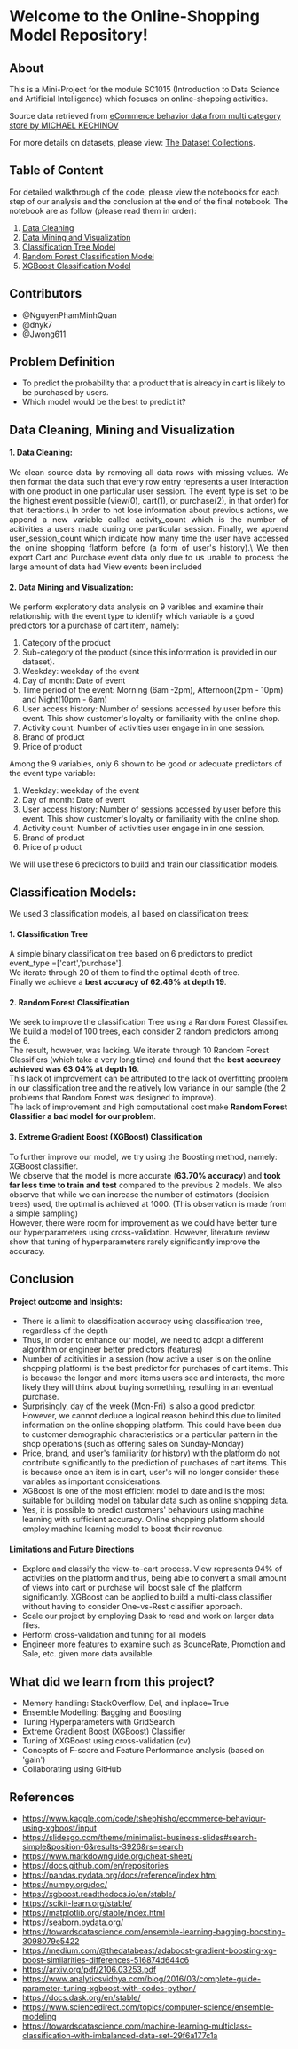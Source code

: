 # Welcome to the Online-Shopping Model Repository!

## About

This is a Mini-Project for the module SC1015 (Introduction to Data Science and Artificial Intelligence) which focuses on online-shopping activities.

Source data retrieved from [eCommerce behavior data from multi category store by MICHAEL KECHINOV](https://www.kaggle.com/datasets/mkechinov/ecommerce-behavior-data-from-multi-category-store)

For more details on datasets, please view: [The Dataset Collections](https://github.com/NguyenPhamMinhQuan/SC1015_Online-Shopping_Model/blob/main/Dataset.md). 


## Table of Content

For detailed walkthrough of the code, please view the notebooks for each step of our analysis and the conclusion at the end of the final notebook. The notebook are as follow (please read them in order):
1. [Data Cleaning](https://github.com/NguyenPhamMinhQuan/SC1015_Online-Shopping_Model/blob/main/Data_Cleaning.ipynb)
2. [Data Mining and Visualization](https://github.com/NguyenPhamMinhQuan/SC1015_Online-Shopping_Model/blob/main/DataMining_and_Visualization.ipynb)
3. [Classification Tree Model](https://github.com/NguyenPhamMinhQuan/SC1015_Online-Shopping_Model/blob/main/ClassificationTree.ipynb)
4. [Random Forest Classification Model](https://github.com/NguyenPhamMinhQuan/SC1015_Online-Shopping_Model/blob/main/RandomForest.ipynb)
5. [XGBoost Classification Model](https://github.com/NguyenPhamMinhQuan/SC1015_Online-Shopping_Model/blob/main/XGBoost.ipynb)

  
## Contributors

- @NguyenPhamMinhQuan
- @dnyk7
- @Jwong611


## Problem Definition

- To predict the probability that a product that is already in cart is likely to be purchased by users.
- Which model would be the best to predict it?


## Data Cleaning, Mining and Visualization
#### 1. Data Cleaning:
<div align="justify">We clean source data by removing all data rows with missing values. We then format the data such that every row entry represents a user interaction with one product in one particular user session. The event type is set to be the highest event possible (view(0), cart(1), or purchase(2), in that order) for that iteractions.\
In order to not lose information about previous actions, we append a new variable called activity_count which is the number of acitivities a users made during one particular session. Finally, we append user_session_count which indicate how many time the user have accessed the online shopping flatform before (a form of user's history).\
We then export Cart and Purchase event data only due to us unable to process the large amount of data had View events been included</div>

#### 2. Data Mining and Visualization:
We perform exploratory data analysis on 9 varibles and examine their relationship with the event type to identify which variable is a good predictors for a purchase of cart item, namely:

1. Category of the product
2. Sub-category of the product (since this information is provided in our dataset).
3. Weekday: weekday of the event
4. Day of month: Date of event
5. Time period of the event: Morning (6am -2pm), Afternoon(2pm - 10pm) and Night(10pm - 6am)
6. User access history: Number of sessions accessed by user before this event. This show customer's loyalty or familiarity with the online shop.
7. Activity count: Number of activities user engage in in one session.
8. Brand of product
9. Price of product

Among the 9 variables, only 6 shown to be good or adequate predictors of the event type variable:

1. Weekday: weekday of the event
2. Day of month: Date of event
3. User access history: Number of sessions accessed by user before this event. This show customer's loyalty or familiarity with the online shop.
4. Activity count: Number of activities user engage in in one session.
5. Brand of product
6. Price of product

We will use these 6 predictors to build and train our classification models.

## Classification Models:
We used 3 classification models, all based on classification trees:

#### 1. Classification Tree
A simple binary classification tree based on 6 predictors to predict event_type =['cart','purchase'].\
We iterate through 20 of them to find the optimal depth of tree.\
Finally we achieve a **best accuracy of 62.46% at depth 19**.

#### 2. Random Forest Classification
We seek to improve the classification Tree using a Random Forest Classifier. We build a model of 100 trees, each consider 2 random predictors among the 6.\
The result, however, was lacking. We iterate through 10 Random Forest Classifiers (which take a very long time) and found that the **best accuracy achieved was 63.04% at depth 16**.\
This lack of improvement can be attributed to the lack of overfitting problem in our classification tree and the relatively low variance in our sample (the 2 problems that Random Forest was designed to improve).\
The lack of improvement and high computational cost make **Random Forest Classifier a bad model for our problem**.

#### 3. Extreme Gradient Boost (XGBoost) Classification
To further improve our model, we try using the Boosting method, namely: XGBoost classifier.\
We observe that the model is more accurate (**63.70% accuracy**) and **took far less time to train and test** compared to the previous 2 models. We also observe that while we can increase the number of estimators (decision trees) used, the optimal is achieved at 1000. (This observation is made from a simple sampling)\
However, there were room for improvement as we could have better tune our hyperparameters using cross-validation. However, literature review show that tuning of hyperparameters rarely significantly improve the accuracy.

## Conclusion
#### Project outcome and Insights:
- There is a limit to classification accuracy using classification tree, regardless of the depth
- Thus, in order to enhance our model, we need to adopt a different algorithm or engineer better predictors (features)
- Number of acitivities in a session (how active a user is on the online shopping platform) is the best predictor for purchases of cart items. This is because the longer and more items users see and interacts, the more likely they will think about buying something, resulting in an eventual purchase.
- Surprisingly, day of the week (Mon-Fri) is also a good predictor. However, we cannot deduce a logical reason behind this due to limited information on the online shopping platform. This could have been due to customer demographic characteristics or a particular pattern in the shop operations (such as offering sales on Sunday-Monday)
- Price, brand, and user's familiarity (or history) with the platform do not contribute significantly to the prediction of purchases of cart items. This is because once an item is in cart, user's will no longer consider these variables as important considerations.
- XGBoost is one of the most efficient model to date and is the most suitable for building model on tabular data such as online shopping data.
- Yes, it is possible to predict customers' behaviours using machine learning with sufficient accuracy. Online shopping platform should employ machine learning model to boost their revenue.

#### Limitations and Future Directions
- Explore and classify the view-to-cart process. View represents 94% of activities on the platform and thus, being able to convert a small amount of views into cart or purchase will boost sale of the platform significantly. XGBoost can be applied to build a multi-class classifier without having to consider One-vs-Rest classifier approach.
- Scale our project by employing Dask to read and work on larger data files.
- Perform cross-validation and tuning for all models
- Engineer more features to examine such as BounceRate, Promotion and Sale, etc. given more data available.



## What did we learn from this project?

- Memory handling: StackOverflow, Del, and inplace=True
- Ensemble Modelling: Bagging and Boosting
- Tuning Hyperparameters with GridSearch
- Extreme Gradient Boost (XGBoost) Classifier
- Tuning of XGBoost using cross-validation (cv)
- Concepts of F-score and Feature Performance analysis (based on 'gain')
- Collaborating using GitHub


## References

- <https://www.kaggle.com/code/tshephisho/ecommerce-behaviour-using-xgboost/input>
- <https://slidesgo.com/theme/minimalist-business-slides#search-simple&position-6&results-3926&rs=search>
- <https://www.markdownguide.org/cheat-sheet/>
- <https://docs.github.com/en/repositories>
- <https://pandas.pydata.org/docs/reference/index.html>
- <https://numpy.org/doc/>
- <https://xgboost.readthedocs.io/en/stable/>
- <https://scikit-learn.org/stable/>
- <https://matplotlib.org/stable/index.html>
- <https://seaborn.pydata.org/>
- <https://towardsdatascience.com/ensemble-learning-bagging-boosting-3098079e5422>
- <https://medium.com/@thedatabeast/adaboost-gradient-boosting-xg-boost-similarities-differences-516874d644c6>
- <https://arxiv.org/pdf/2106.03253.pdf>
- <https://www.analyticsvidhya.com/blog/2016/03/complete-guide-parameter-tuning-xgboost-with-codes-python/>
- <https://docs.dask.org/en/stable/>
- <https://www.sciencedirect.com/topics/computer-science/ensemble-modeling>
- <https://towardsdatascience.com/machine-learning-multiclass-classification-with-imbalanced-data-set-29f6a177c1a>
